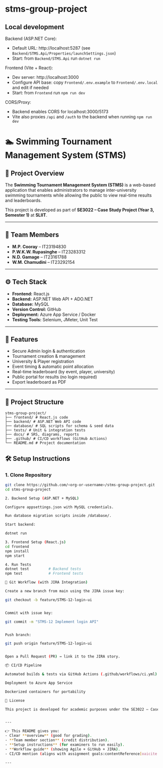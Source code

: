# stms-group-project

## Local development

Backend (ASP.NET Core):
- Default URL: http://localhost:5287 (see `Backend/STMS.Api/Properties/launchSettings.json`)
- Start: from `Backend/STMS.Api` run `dotnet run`

Frontend (Vite + React):
- Dev server: http://localhost:3000
- Configure API base: copy `Frontend/.env.example` to `Frontend/.env.local` and edit if needed
- Start: from `Frontend` run `npm run dev`

CORS/Proxy:
- Backend enables CORS for localhost:3000/5173
- Vite also proxies `/api` and `/auth` to the backend when running `npm run dev`

# 🏊 Swimming Tournament Management System (STMS)

## 📌 Project Overview
The **Swimming Tournament Management System (STMS)** is a web-based application that enables administrators to manage inter-university swimming tournaments while allowing the public to view real-time results and leaderboards.  

This project is developed as part of **SE3022 – Case Study Project (Year 3, Semester 1)** at **SLIIT**.

---

## 👥 Team Members
- **M.P. Cooray** – IT23194830  
- **P.W.K.W. Rupasinghe** – IT23283312  
- **N.D. Gamage** – IT23161788  
- **W.M. Chamudini** – IT23292154  

---

## ⚙️ Tech Stack
- **Frontend:** React.js  
- **Backend:** ASP.NET Web API + ADO.NET  
- **Database:** MySQL  
- **Version Control:** GitHub  
- **Deployment:** Azure App Service / Docker  
- **Testing Tools:** Selenium, JMeter, Unit Test  

---

## 🚀 Features
- Secure Admin login & authentication  
- Tournament creation & management  
- University & Player registration  
- Event timing & automatic point allocation  
- Real-time leaderboard (by event, player, university)  
- Public portal for results (no login required)  
- Export leaderboard as PDF  

---

## 📂 Project Structure
```
stms-group-project/
├── frontend/ # React.js code
├── backend/ # ASP.NET Web API code
├── database/ # SQL scripts for schema & seed data
├── tests/ # Unit & integration tests
├── docs/ # SRS, diagrams, reports
├── .github/ # CI/CD workflows (GitHub Actions)
└── README.md # Project documentation

```

## 🛠️ Setup Instructions

### 1. Clone Repository
```bash
git clone https://github.com/<org-or-username>/stms-group-project.git
cd stms-group-project

2. Backend Setup (ASP.NET + MySQL)

Configure appsettings.json with MySQL credentials.

Run database migration scripts inside /database/.

Start backend:

dotnet run

3. Frontend Setup (React.js)
cd frontend
npm install
npm start

4. Run Tests
dotnet test         # Backend tests
npm test            # Frontend tests

🔄 Git Workflow (with JIRA Integration)

Create a new branch from main using the JIRA issue key:

git checkout -b feature/STMS-12-login-ui


Commit with issue key:

git commit -m "STMS-12 Implement login API"


Push branch:

git push origin feature/STMS-12-login-ui


Open a Pull Request (PR) → link it to the JIRA story.

📦 CI/CD Pipeline

Automated builds & tests via GitHub Actions (.github/workflows/ci.yml)

Deployment to Azure App Service

Dockerized containers for portability

📜 License

This project is developed for academic purposes under the SE3022 – Case Study Project module.


---

👉 This README gives you:
- Clear **overview** (good for grading).  
- **Team member section** (credit distribution).  
- **Setup instructions** (for examiners to run easily).  
- **Workflow guide** (showing Agile + GitHub + JIRA).  
- CI/CD mention (aligns with assignment goals:contentReference[oaicite:0]{index=0}).  

---
